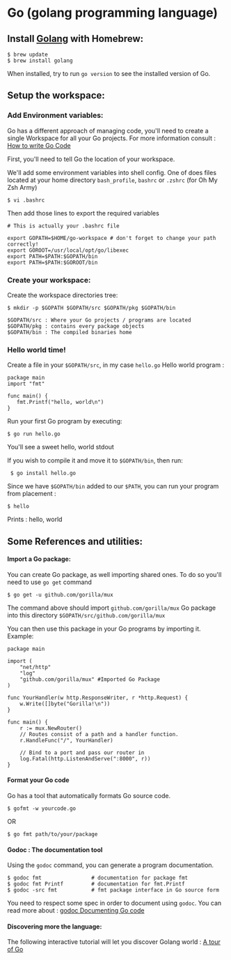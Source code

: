 # Go (golang programming language)

## Install [Golang](https://golang.org/) with Homebrew:

    $ brew update
    $ brew install golang

When installed, try to run `go version` to see the installed version of Go. 

## Setup the workspace:
### Add Environment variables:

Go has a different approach of managing code, you'll need to create a single Workspace for all your Go projects. For more information consult : [How to write Go Code](https://golang.org/doc/code.html#Workspaces)

First, you'll need to tell Go the location of your workspace.

We'll add some environment variables into shell config. One of does files located at your home directory `bash_profile`, `bashrc` or `.zshrc` (for Oh My Zsh Army)

    $ vi .bashrc

Then add those lines to export the required variables
```
# This is actually your .bashrc file

export GOPATH=$HOME/go-workspace # don't forget to change your path correctly!
export GOROOT=/usr/local/opt/go/libexec
export PATH=$PATH:$GOPATH/bin
export PATH=$PATH:$GOROOT/bin
```

### Create your workspace:
 Create the workspace directories tree:
 
    $ mkdir -p $GOPATH $GOPATH/src $GOPATH/pkg $GOPATH/bin

```
$GOPATH/src : Where your Go projects / programs are located
$GOPATH/pkg : contains every package objects
$GOPATH/bin : The compiled binaries home
```

### Hello world time!
 Create a file in your `$GOPATH/src`, in my case `hello.go`
 Hello world program :
 ```
package main
import "fmt"

func main() {
    fmt.Printf("hello, world\n")
}
 ```
 
 Run your first Go program by executing:
 
    $ go run hello.go
    
 You'll see a sweet hello, world stdout
 
 If you wish to compile it and move it to `$GOPATH/bin`, then run:
 
     $ go install hello.go

Since we have `$GOPATH/bin` added to our `$PATH`, you can run your program from placement :

    $ hello
Prints : hello, world

## Some References and utilities:
#### Import a Go package:
You can create Go package, as well importing shared ones. To do so you'll need to use `go get` command

    $ go get -u github.com/gorilla/mux
The command above should import `github.com/gorilla/mux` Go package into this directory `$GOPATH/src/github.com/gorilla/mux`

You can then use this package in your Go programs by importing it. Example:
```
package main

import (
    "net/http"
    "log"
    "github.com/gorilla/mux" #Imported Go Package
)

func YourHandler(w http.ResponseWriter, r *http.Request) {
    w.Write([]byte("Gorilla!\n"))
}

func main() {
    r := mux.NewRouter()
    // Routes consist of a path and a handler function.
    r.HandleFunc("/", YourHandler)

    // Bind to a port and pass our router in
    log.Fatal(http.ListenAndServe(":8000", r))
}
```


#### Format your Go code
 Go has a tool that automatically formats Go source code.
    
    $ gofmt -w yourcode.go
OR

    $ go fmt path/to/your/package

#### Godoc : The documentation tool
Using the `godoc` command, you can generate a program documentation.

    $ godoc fmt                # documentation for package fmt
    $ godoc fmt Printf         # documentation for fmt.Printf
    $ godoc -src fmt           # fmt package interface in Go source form

You need to respect some spec in order to document using `godoc`. You can read more about : [godoc Documenting Go code](https://blog.golang.org/godoc-documenting-go-code)

#### Discovering more the language:
The following interactive tutorial will let you discover Golang world : [A tour of Go](https://tour.golang.org/)